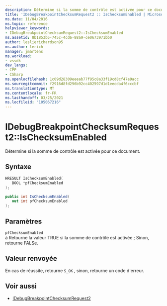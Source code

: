 ```yaml
---
description: Détermine si la somme de contrôle est activée pour ce document.
title: 'IDebugBreakpointChecksumRequest2 :: IsChecksumEnabled | Microsoft Docs'
ms.date: 11/04/2016
ms.topic: reference
helpviewer_keywords:
- IDebugBreakpointChecksumRequest2::IsChecksumEnabled
ms.assetid: 8b1853b5-745c-4cd6-88a9-ce0673971bb0
author: leslierichardson95
ms.author: lerich
manager: jmartens
ms.workload:
- vssdk
dev_langs:
- CPP
- CSharp
ms.openlocfilehash: 1c09d28309eeeab77f95c8a33f19cd8cf47e9acc
ms.sourcegitcommit: f2916d8fd296b92cc402597d1d1eecda4f6cccbf
ms.translationtype: MT
ms.contentlocale: fr-FR
ms.lasthandoff: 03/25/2021
ms.locfileid: "105067216"
---
```

# <a name="idebugbreakpointchecksumrequest2ischecksumenabled"></a>IDebugBreakpointChecksumRequest2::IsChecksumEnabled
Détermine si la somme de contrôle est activée pour ce document.

## <a name="syntax"></a>Syntaxe

```cpp
HRESULT IsChecksumEnabled(
   BOOL *pfChecksumEnabled
);
```

```csharp
public int IsChecksumEnabled(
   out int pfChecksumEnabled
);
```

## <a name="parameters"></a>Paramètres
`pfChecksumEnabled`\
à Retourne la valeur TRUE si la somme de contrôle est activée ; Sinon, retourne FALSe.

## <a name="return-value"></a>Valeur renvoyée
 En cas de réussite, retourne `S_OK` , sinon, retourne un code d'erreur.

## <a name="see-also"></a>Voir aussi
- [IDebugBreakpointChecksumRequest2](../../../extensibility/debugger/reference/idebugbreakpointchecksumrequest2.md)
